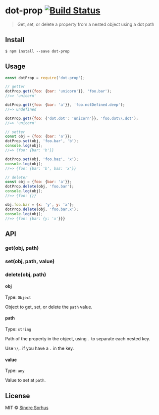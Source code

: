 # dot-prop [![Build Status](https://travis-ci.org/sindresorhus/dot-prop.svg?branch=master)](https://travis-ci.org/sindresorhus/dot-prop)

> Get, set, or delete a property from a nested object using a dot path


## Install

```
$ npm install --save dot-prop
```


## Usage

```js
const dotProp = require('dot-prop');

// getter
dotProp.get({foo: {bar: 'unicorn'}}, 'foo.bar');
//=> 'unicorn'

dotProp.get({foo: {bar: 'a'}}, 'foo.notDefined.deep');
//=> undefined

dotProp.get({foo: {'dot.dot': 'unicorn'}}, 'foo.dot\\.dot');
//=> 'unicorn'

// setter
const obj = {foo: {bar: 'a'}};
dotProp.set(obj, 'foo.bar', 'b');
console.log(obj);
//=> {foo: {bar: 'b'}}

dotProp.set(obj, 'foo.baz', 'x');
console.log(obj);
//=> {foo: {bar: 'b', baz: 'x'}}

// deleter
const obj = {foo: {bar: 'a'}};
dotProp.delete(obj, 'foo.bar');
console.log(obj);
//=> {foo: {}}

obj.foo.bar = {x: 'y', y: 'x'};
dotProp.delete(obj, 'foo.bar.x');
console.log(obj);
//=> {foo: {bar: {y: 'x'}}}
```


## API

### get(obj, path)

### set(obj, path, value)

### delete(obj, path)

#### obj

Type: `Object`

Object to get, set, or delete the `path` value.

#### path

Type: `string`

Path of the property in the object, using `.` to separate each nested key.

Use `\\.` if you have a `.` in the key.

#### value

Type: `any`

Value to set at `path`.


## License

MIT © [Sindre Sorhus](https://sindresorhus.com)
